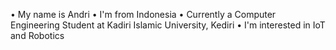 • My name is Andri
• I'm from Indonesia
• Currently a Computer Engineering Student at Kadiri Islamic University, Kediri
• I'm interested in IoT and Robotics
